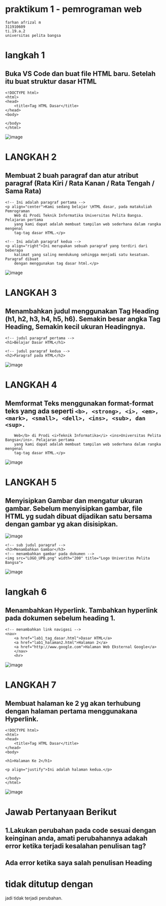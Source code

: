 # praktikum 1 - pemrograman web

``` 
farhan afrizal m
311910609
ti.19.a.2
universitas pelita bangsa 
```
# langkah 1
## Buka VS Code dan buat file HTML baru. Setelah itu buat struktur dasar HTML
```
<!DOCTYPE html>
<html>
<head>
    <title>Tag HTML Dasar</title>
</head>
<body>

</body>
</html>
```
![image](https://user-images.githubusercontent.com/57083770/113126787-38994e00-9242-11eb-903a-1516321b29d4.png)

# LANGKAH 2
## Membuat 2 buah paragraf dan atur atribut paragraf (Rata Kiri / Rata Kanan / Rata Tengah / Sama Rata)
```
<!-- Ini adalah paragraf pertama -->
<p align="center">Kami sedang belajar \HTML dasar, pada matakuliah Pemrograman
    Web di Prodi Teknik Informatika Universitas Pelita Bangsa. Pelajaran pertama
    yang kami dapat adalah membuat tampilan web sederhana dalam rangka mengenal
    tag-tag dasar HTML.</p>

<!-- Ini adalah paragraf kedua -->
<p align="right">Ini merupakan sebuah paragraf yang terdiri dari beberapa
    kalimat yang saling mendukung sehingga menjadi satu kesatuan. Paragraf dibuat
    dengan menggunakan tag dasar html.</p>
```    
![image](https://user-images.githubusercontent.com/57083770/113127135-988ff480-9242-11eb-8c61-7178680cc48c.png)

# LANGKAH 3
## Menambahkan judul menggunakan Tag Heading (h1, h2, h3, h4, h5, h6). Semakin besar angka Tag Heading, Semakin kecil ukuran Headingnya.
```
<!-- judul paragraf pertama -->
<h1>Belajar Dasar HTML</h1>

<!-- judul paragraf kedua -->
<h2>Paragraf pada HTML</h2>
```
![image](https://user-images.githubusercontent.com/57083770/113127358-e0168080-9242-11eb-910d-93f7c9dfb484.png)

# LANGKAH 4
## Memformat Teks menggunakan format-format teks yang ada seperti ```<b>, <strong>, <i>, <em>, <mark>, <small>, <dell>, <ins>, <sub>, dan <sup>.```

```<p align="left">Kami sedang belajar <mark>HTML dasar</mark>, pada matakuliah <b>Pemrograman
    Web</b> di Prodi <i>Teknik Informatika</i> <ins>Universitas Pelita Bangsa</ins>. Pelajaran pertama
    yang kami dapat adalah membuat tampilan web sederhana dalam rangka mengenal
    tag-tag dasar HTML.</p>
```
![image](https://user-images.githubusercontent.com/57083770/113127764-56b37e00-9243-11eb-8044-ec6ffd26ad08.png)

# LANGKAH 5
## Menyisipkan Gambar dan mengatur ukuran gambar. Sebelum menyisipkan gambar, file HTML yg sudah dibuat dijadikan satu bersama dengan gambar yg akan disisipkan.
![image](https://user-images.githubusercontent.com/57083770/113128155-b3af3400-9243-11eb-97ce-bad157b81168.png)
```
<!-- sub judul paragraf -->
<h3>Menambahkan Gambar</h3>
<!-- menambahkan gambar pada dokumen -->
<img src="LOGO_UPB.png" width="200" title="Logo Univeritas Pelita Bangsa">
```
![image](https://user-images.githubusercontent.com/57083770/113128275-d5a8b680-9243-11eb-87c3-f4d6555501e8.png)

# langkah 6
## Menambahkan Hyperlink. Tambahkan hyperlink pada dokumen sebelum heading 1.
```
<!-- menambahkan link navigasi -->
<nav>
    <a href="lab1_tag_dasar.html">Dasar HTML</a>
    <a href="lab1_halaman2.html">Halaman 2</a>
    <a href="http://www.google.com">Halaman Web Eksternal Google</a>
    </nav>
    <hr>
```
![image](https://user-images.githubusercontent.com/57083770/113128622-31733f80-9244-11eb-882d-7df8e369d704.png)

# LANGKAH 7
## Membuat halaman ke 2 yg akan terhubung dengan halaman pertama menggunakana Hyperlink.
```
<!DOCTYPE html>
<html>
<head>
    <title>Tag HTML Dasar</title>
</head>
<body>

<h1>Halaman Ke 2</h1>

<p align="justify">Ini adalah halaman kedua.</p>

</body>
</html>
```
![image](https://user-images.githubusercontent.com/57083770/113129026-a34b8900-9244-11eb-87b4-36c2d748136a.png)

# Jawab Pertanyaan Berikut
## 1.Lakukan perubahan pada code sesuai dengan keinginan anda, amati perubahannya adakah error ketika terjadi kesalahan penulisan tag?
## Ada error ketika saya salah penulisan Heading <h1> tidak ditutup dengan </h1> jadi tidak terjadi perubahan.
